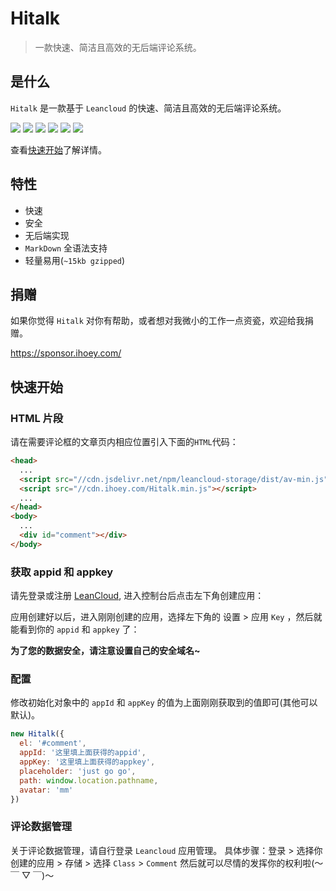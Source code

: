 # Hitalk

> 一款快速、简洁且高效的无后端评论系统。

## 是什么

`Hitalk` 是一款基于 `Leancloud` 的快速、简洁且高效的无后端评论系统。

![](https://img.shields.io/badge/language-JavaScript-blue.svg?style=flat-square)
![](https://img.shields.io/badge/license-MIT-green.svg?style=flat-square)
![](https://img.shields.io/badge/name-Hitalk-brightgreen.svg?style=flat-square)
[![](https://img.shields.io/badge/github-ihoey-orange.svg?style=flat-square)](https://github.com/ihoey)
[![](https://img.shields.io/badge/QQ-✘д✘ヽゝだよ-red.svg?style=flat-square)](http://wpa.qq.com/msgrd?v=3&uin=1058221214&site=qq&menu=yes)
[![](https://img.shields.io/badge/blog-ihoey-ff69b4.svg?style=flat-square)](https://blog.ihoey.com)

查看[快速开始](#快速开始)了解详情。

## 特性

- 快速
- 安全
- 无后端实现
- `MarkDown` 全语法支持
- 轻量易用(`~15kb gzipped`)

## 捐赠

如果你觉得 `Hitalk` 对你有帮助，或者想对我微小的工作一点资瓷，欢迎给我捐赠。

https://sponsor.ihoey.com/

## 快速开始

### HTML 片段

请在需要评论框的文章页内相应位置引入下面的`HTML`代码：

```html
<head>
  ...
  <script src="//cdn.jsdelivr.net/npm/leancloud-storage/dist/av-min.js"></script>
  <script src="//cdn.ihoey.com/Hitalk.min.js"></script>
  ...
</head>
<body>
  ...
  <div id="comment"></div>
</body>
```

### 获取 appid 和 appkey

请先登录或注册 [LeanCloud](https://leancloud.cn/), 进入控制台后点击左下角创建应用：

应用创建好以后，进入刚刚创建的应用，选择左下角的 设置 > 应用 `Key` ，然后就能看到你的 `appid` 和 `appkey` 了：

**为了您的数据安全，请注意设置自己的安全域名~**

### 配置

修改初始化对象中的 `appId` 和 `appKey` 的值为上面刚刚获取到的值即可(其他可以默认)。

```js
new Hitalk({
  el: '#comment',
  appId: '这里填上面获得的appid',
  appKey: '这里填上面获得的appkey',
  placeholder: 'just go go',
  path: window.location.pathname,
  avatar: 'mm'
})
```

### 评论数据管理

关于评论数据管理，请自行登录 `Leancloud` 应用管理。
具体步骤：登录 > 选择你创建的应用 > 存储 > 选择 `Class` > `Comment`
然后就可以尽情的发挥你的权利啦(～￣ ▽ ￣)～
